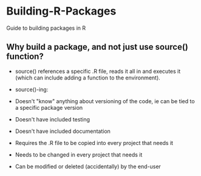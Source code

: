 # Building-R-Packages

Guide to building packages in R

## Why build a package, and not just use source() function?

* source() references a specific .R file, reads it all in and executes it (which can include adding a function to the environment).

* source()-ing: 

* Doesn't "know" anything about versioning of the code, ie can be tied to a specific package version
* Doesn't have included testing
* Doesn't have included documentation
* Requires the .R file to be copied into every project that needs it
* Needs to be changed in every project that needs it
* Can be modified or deleted (accidentally) by the end-user
